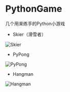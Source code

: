 # PythonGame
几个用来练手的Python小游戏

- Skier（滑雪者）

![Skier](http://ot1dcjouh.bkt.clouddn.com/PyGame_Skier.png)

- PyPong

![PyPong](http://ot1dcjouh.bkt.clouddn.com/PyGame_PyPong.png)


- Hangman

![Hangman](http://ot1dcjouh.bkt.clouddn.com/PyGame_Hangman.jpg)